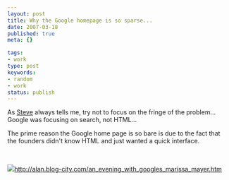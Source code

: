 ```yaml
---
layout: post
title: Why the Google homepage is so sparse...
date: 2007-03-18
published: true
meta: {}

tags:
- work
type: post
keywords:
- random
- work
status: publish
---
```



As [Steve](http://www.sss-research.com/about-us.aspx#SteveEick) always tells me, try not to focus on the fringe of the problem… Google was focusing on search, not HTML…

<!-- blockquote  -->

The prime reason the Google home page is so bare is due to the fact that the founders didn't know HTML and just wanted a quick interface.

<!-- endblockquote  -->

 



![](http://media.eick.us/2011/05/425570627_daccd44bc2_m.jpg)<http://alan.blog-city.com/an_evening_with_googles_marissa_mayer.htm>

